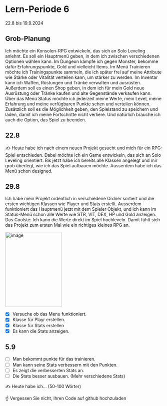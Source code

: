 # Lern-Periode 6

22.8 bis 19.9.2024

## Grob-Planung

Ich möchte ein Konsolen-RPG entwickeln, das sich an Solo Leveling anlehnt. Es soll ein Hauptmenü geben, in dem ich zwischen verschiedenen Optionen wählen kann. Im Dungeon kämpfe ich gegen Monster, bekomme dafür Erfahrungspunkte, Gold und vielleicht Items. Im Menü Trainieren möchte ich Trainingspunkte sammeln, die ich später frei auf meine Attribute wie Stärke oder Vitalität verteilen kann, um stärker zu werden. Im Inventar kann ich Waffen, Rüstungen und Tränke verwalten und ausrüsten. Außerdem soll es einen Shop geben, in dem ich für mein Gold neue Ausrüstung oder Tränke kaufen und alte Gegenstände verkaufen kann. Über das Menü Status möchte ich jederzeit meine Werte, mein Level, meine Erfahrung und meine verfügbaren Punkte sehen und verteilen können. Zusätzlich soll es die Möglichkeit geben, den Spielstand zu speichern und laden, damit ich meine Fortschritte nicht verliere. Und natürlich brauche ich auch die Option, das Spiel zu beenden.


## 22.8

✍️ Heute habe ich nach einem neuen Projekt gesucht und mich für ein RPG-Spiel entschieden. Dabei möchte ich ein Game entwickeln, das sich an Solo Leveling orientiert. Bis jetzt habe ich bereits alle Klassen angelegt und mir grob überlegt, wie ich das Spiel aufbauen möchte. Ausserdem habe ich das Menü schon designed.


## 29.8

Ich habe mein Projekt ordentlich in verschiedene Ordner sortiert und die ersten wichtigen Klassen wie Player und Stats erstellt. Ausserdem funktioniert das Hauptmenü jetzt mit dem Spieler Objekt, und ich kann im Status-Menü schon alle Werte wie STR, VIT, DEX, HP und Gold anzeigen. Das Coolste: Ich kann die Werte direkt im Spiel hochleveln. Damit fühlt sich das Projekt zum ersten Mal wie ein richtiges kleines RPG an.

<img width="180" height="240" alt="image" src="https://github.com/user-attachments/assets/b98c1253-0bd0-47d8-a01a-31953405a68b" />

- [x] Versuche ob das Menu funktioniert. 
- [x] Klasse für Playr erstellen.
- [x] Klasse für Stats erstellen
- [x] Es kann die Stats anzeigen. 

## 5.9
- [ ] Man bekommt punkte für das trainieren.
- [ ] Man kann seine Stats verbessern mit den Punkten.
- [ ] Es zeigt die verbesserten Stats an. 
- [ ] Die Stats besser ausbauen. (Mehr verschiedene Stats)

✍️ Heute habe ich... (50-100 Wörter)

☝️ Vergessen Sie nicht, Ihren Code auf github hochzuladen





